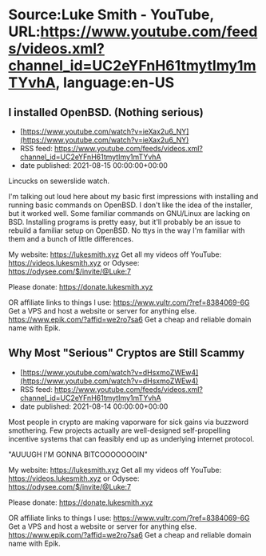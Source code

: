 # Source:Luke Smith - YouTube, URL:https://www.youtube.com/feeds/videos.xml?channel_id=UC2eYFnH61tmytImy1mTYvhA, language:en-US

## I installed OpenBSD. (Nothing serious)
 - [https://www.youtube.com/watch?v=ieXax2u6_NY](https://www.youtube.com/watch?v=ieXax2u6_NY)
 - RSS feed: https://www.youtube.com/feeds/videos.xml?channel_id=UC2eYFnH61tmytImy1mTYvhA
 - date published: 2021-08-15 00:00:00+00:00

Lincucks on sewerslide watch.

I'm talking out loud here about my basic first impressions with installing and running basic commands on OpenBSD. I don't like the idea of the installer, but it worked well. Some familiar commands on GNU/Linux are lacking on BSD. Installing programs is pretty easy, but it'll probably be an issue to rebuild a familiar setup on OpenBSD. No ttys in the way I'm familiar with them and a bunch of little differences.

My website: https://lukesmith.xyz
Get all my videos off YouTube: https://videos.lukesmith.xyz
or Odysee: https://odysee.com/$/invite/@Luke:7

Please donate: https://donate.lukesmith.xyz

OR affiliate links to things l use:
https://www.vultr.com/?ref=8384069-6G Get a VPS and host a website or server for anything else.
https://www.epik.com/?affid=we2ro7sa6 Get a cheap and reliable domain name with Epik.

## Why Most "Serious" Cryptos are Still Scammy
 - [https://www.youtube.com/watch?v=dHsxmoZWEw4](https://www.youtube.com/watch?v=dHsxmoZWEw4)
 - RSS feed: https://www.youtube.com/feeds/videos.xml?channel_id=UC2eYFnH61tmytImy1mTYvhA
 - date published: 2021-08-14 00:00:00+00:00

Most people in crypto are making vaporware for sick gains via buzzword smothering. Few projects actually are well-designed self-propelling incentive systems that can feasibly end up as underlying internet protocol.

"AUUUGH I'M GONNA BITCOOOOOOOIN"

My website: https://lukesmith.xyz
Get all my videos off YouTube: https://videos.lukesmith.xyz
or Odysee: https://odysee.com/$/invite/@Luke:7

Please donate: https://donate.lukesmith.xyz

OR affiliate links to things l use:
https://www.vultr.com/?ref=8384069-6G Get a VPS and host a website or server for anything else.
https://www.epik.com/?affid=we2ro7sa6 Get a cheap and reliable domain name with Epik.


